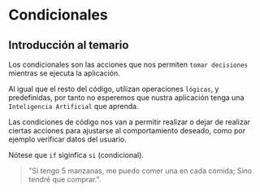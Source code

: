 # Condicionales

## Introducción al temario

Los condicionales son las acciones que nos permiten `tomar decisiones` mientras se ejecuta la aplicación.

Al igual que el resto del código, utilizan operaciones `lógicas`, y predefinidas, por tanto
no esperemos que nustra aplicación tenga una `Inteligencia Artificial` que aprenda.

Las condiciones de código nos van a permitir realizar o dejar de realizar ciertas acciones para ajustarse al
comportamiento deseado, como por ejemplo verificar datos del usuario.

Nótese que `if` siginfica `si` (condicional). 

> "Si tengo 5 manzanas, me puedo comer una en cada comida; Sino tendré que comprar.".